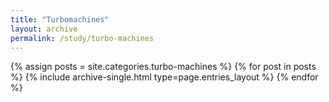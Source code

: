 ```yaml
---
title: "Turbomachines"
layout: archive
permalink: /study/turbo-machines
---
```


{% assign posts = site.categories.turbo-machines %}
{% for post in posts %} {% include archive-single.html type=page.entries_layout %} {% endfor %}
